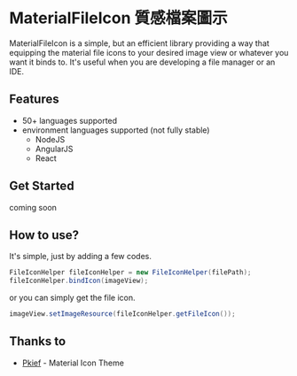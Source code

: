 # MaterialFileIcon 質感檔案圖示

MaterialFileIcon is a simple, but an efficient library providing a way that equipping the material file icons to your desired image view or whatever you want it binds to.
It's useful when you are developing a file manager or an IDE.

## Features

- 50+ languages supported
- environment languages supported (not fully stable)
  - NodeJS
  - AngularJS
  - React

## Get Started

coming soon

## How to use?

It's simple, just by adding a few codes.

```java
FileIconHelper fileIconHelper = new FileIconHelper(filePath);
fileIconHelper.bindIcon(imageView);
```

or you can simply get the file icon.

```java
imageView.setImageResource(fileIconHelper.getFileIcon());
```

## Thanks to

- [Pkief](https://github.com/PKief/vscode-material-icon-theme) - Material Icon Theme